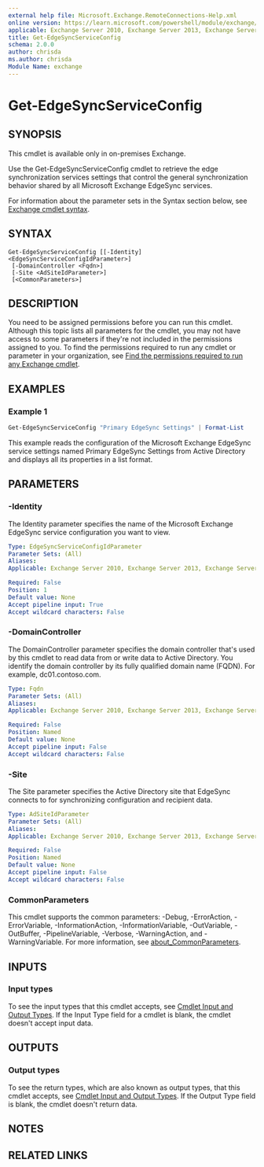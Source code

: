 ```yaml
---
external help file: Microsoft.Exchange.RemoteConnections-Help.xml
online version: https://learn.microsoft.com/powershell/module/exchange/get-edgesyncserviceconfig
applicable: Exchange Server 2010, Exchange Server 2013, Exchange Server 2016, Exchange Server 2019
title: Get-EdgeSyncServiceConfig
schema: 2.0.0
author: chrisda
ms.author: chrisda
Module Name: exchange
---
```


# Get-EdgeSyncServiceConfig

## SYNOPSIS
This cmdlet is available only in on-premises Exchange.

Use the Get-EdgeSyncServiceConfig cmdlet to retrieve the edge synchronization services settings that control the general synchronization behavior shared by all Microsoft Exchange EdgeSync services.

For information about the parameter sets in the Syntax section below, see [Exchange cmdlet syntax](https://learn.microsoft.com/powershell/exchange/exchange-cmdlet-syntax).

## SYNTAX

```
Get-EdgeSyncServiceConfig [[-Identity] <EdgeSyncServiceConfigIdParameter>]
 [-DomainController <Fqdn>]
 [-Site <AdSiteIdParameter>]
 [<CommonParameters>]
```

## DESCRIPTION
You need to be assigned permissions before you can run this cmdlet. Although this topic lists all parameters for the cmdlet, you may not have access to some parameters if they're not included in the permissions assigned to you. To find the permissions required to run any cmdlet or parameter in your organization, see [Find the permissions required to run any Exchange cmdlet](https://learn.microsoft.com/powershell/exchange/find-exchange-cmdlet-permissions).

## EXAMPLES

### Example 1
```powershell
Get-EdgeSyncServiceConfig "Primary EdgeSync Settings" | Format-List
```

This example reads the configuration of the Microsoft Exchange EdgeSync service settings named Primary EdgeSync Settings from Active Directory and displays all its properties in a list format.

## PARAMETERS

### -Identity
The Identity parameter specifies the name of the Microsoft Exchange EdgeSync service configuration you want to view.

```yaml
Type: EdgeSyncServiceConfigIdParameter
Parameter Sets: (All)
Aliases:
Applicable: Exchange Server 2010, Exchange Server 2013, Exchange Server 2016, Exchange Server 2019

Required: False
Position: 1
Default value: None
Accept pipeline input: True
Accept wildcard characters: False
```

### -DomainController
The DomainController parameter specifies the domain controller that's used by this cmdlet to read data from or write data to Active Directory. You identify the domain controller by its fully qualified domain name (FQDN). For example, dc01.contoso.com.

```yaml
Type: Fqdn
Parameter Sets: (All)
Aliases:
Applicable: Exchange Server 2010, Exchange Server 2013, Exchange Server 2016, Exchange Server 2019

Required: False
Position: Named
Default value: None
Accept pipeline input: False
Accept wildcard characters: False
```

### -Site
The Site parameter specifies the Active Directory site that EdgeSync connects to for synchronizing configuration and recipient data.

```yaml
Type: AdSiteIdParameter
Parameter Sets: (All)
Aliases:
Applicable: Exchange Server 2010, Exchange Server 2013, Exchange Server 2016, Exchange Server 2019

Required: False
Position: Named
Default value: None
Accept pipeline input: False
Accept wildcard characters: False
```

### CommonParameters
This cmdlet supports the common parameters: -Debug, -ErrorAction, -ErrorVariable, -InformationAction, -InformationVariable, -OutVariable, -OutBuffer, -PipelineVariable, -Verbose, -WarningAction, and -WarningVariable. For more information, see [about_CommonParameters](https://go.microsoft.com/fwlink/p/?LinkID=113216).

## INPUTS

### Input types
To see the input types that this cmdlet accepts, see [Cmdlet Input and Output Types](https://go.microsoft.com/fwlink/p/?LinkId=616387). If the Input Type field for a cmdlet is blank, the cmdlet doesn't accept input data.

## OUTPUTS

### Output types
To see the return types, which are also known as output types, that this cmdlet accepts, see [Cmdlet Input and Output Types](https://go.microsoft.com/fwlink/p/?LinkId=616387). If the Output Type field is blank, the cmdlet doesn't return data.

## NOTES

## RELATED LINKS
